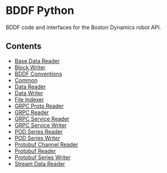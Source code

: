 <!--
Copyright (c) 2021 Boston Dynamics, Inc.  All rights reserved.

Downloading, reproducing, distributing or otherwise using the SDK Software
is subject to the terms and conditions of the Boston Dynamics Software
Development Kit License (20191101-BDSDK-SL).
-->

# BDDF Python

BDDF code and interfaces for the Boston Dynamics robot API.

## Contents

* [Base Data Reader](base_data_reader)
* [Block Writer](block_writer)
* [BDDF Conventions](bosdyn)
* [Common](common)
* [Data Reader](data_reader)
* [Data Writer](data_writer)
* [File Indexer](file_indexer)
* [GRPC Proto Reader](grpc_proto_reader)
* [GRPC Reader](grpc_reader)
* [GRPC Service Reader](grpc_service_reader)
* [GRPC Service Writer](grpc_service_writer)
* [POD Series Reader](pod_series_reader)
* [POD Series Writer](pod_series_writer)
* [Protobuf Channel Reader](protobuf_channel_reader)
* [Protobuf Reader](protobuf_reader)
* [Protobuf Series Writer](protobuf_series_writer)
* [Stream Data Reader](stream_data_reader)